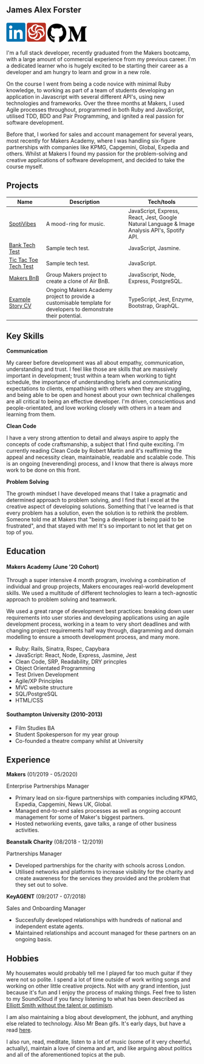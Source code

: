 ## James Alex Forster


  <a href="https://www.linkedin.com/in/james-forster-170723104/"><img src="/images/linkedin.svg" width="50"></a>
  <a href="https://codewars.com/users/JJzz"><img src="/images/codewars.svg" width="50"></a> 
  <a href="https://github.com/jamesAforster"><img src="/images/github.svg" width="50"></a>
  <a href="https://medium.com/@jamesalexforster"><img src="/images/medium.png" width="50"></a>


I'm a full stack developer, recently graduated from the Makers bootcamp, with a large amount of commercial experience from my previous career. I'm a dedicated learner who is hugely excited to be starting their career as a developer and am hungry to learn and grow in a new role.

On the course I went from being a code novice with minimal Ruby knowledge, to working as part of a team of students developing an application in Javascript with several different API's, using new technologies and frameworks. Over the three months at Makers, I used Agile processes throughout, programmed in both Ruby and JavaScript, utilised TDD, BDD and Pair Programming, and ignited a real passion for software development.

Before that, I worked for sales and account management for several years, most recently for Makers Academy, where I was handling six-figure partnerships with companies like KPMG, Capgemini, Global, Expedia and others. Whilst at Makers I found my passion for the problem-solving and creative applications of software development, and decided to take the course myself. 

## Projects
| Name                         | Description            | Tech/tools        |
| ---------------------------- | -----------------      | ----------------- |
| [SpotiVibes](https://www.spotivibes.surge.sh)             | A mood-ring for music. | JavaScript, Express, React, Jest, Google Natural Language & Image Analysis API's, Spotify API. |
| [Bank Tech Test](https://github.com/jamesAforster/bankTechTest) | Sample tech test. | JavaScript, Jasmine.     |
| [Tic Tac Toe Tech Test](https://github.com/jamesAforster/ticTacToeTechTest) | Sample tech test. | JavaScript. |
| [Makers BnB](https://github.com/jamesAforster/Makersbnb) | Group Makers project to create a clone of Air BnB. | JavaSscript, Node, Express, PostgreSQL. |
| [Example Story CV](https://github.com/makersacademy/example-story-website)| Ongoing Makers Academy project to provide a customisable template for developers to demonstrate their potential. | TypeScript, Jest, Enzyme, Bootstrap, GraphQL. |


## Key Skills
**Communication**

My career before development was all about empathy, communication, understanding and trust. I feel like those are skills that are massively important in development; trust within a team when working to tight schedule, the importance of understanding briefs and communicating expectations to clients, empathising with others when they are struggling, and being able to be open and honest about your own technical challenges are all critical to being an effective developer. 
I'm driven, conscientious and people-orientated, and love working closely with others in a team and learning from them. 

**Clean Code**

I have a very strong attention to detail and always aspire to apply the concepts of code craftsmanship, a subject that I find quite exciting. I'm currently reading Clean Code by Robert Martin and it's reaffirming the appeal and necessity clean, maintainable, readable and scalable code. This is an ongoing (neverending) process, and I know that there is always more work to be done on this front.

**Problem Solving**

The growth mindset I have developed means that I take a pragmatic and determined approach to problem solving, and I find that I excel at the creative aspect of developing solutions. Something that I've learned is that every problem has a solution, even the solution is to rethink the problem. Someone told me at Makers that "being a developer is being paid to be frustrated", and that stayed with me! It's so important to not let that get on top of you.

## Education
#### Makers Academy (June '20 Cohort)
Through a super intensive 4 month program, involving a combination of individual and group projects, Makers encourages real-world development skills. We used a multitude of different technologies to learn a tech-agnostic approach to problem solving and teamwork.

We used a great range of development best practices: breaking down user requirements into user stories and developing applications using an agile development process, working in a team to very short deadlines and with changing project requirements half way through, diagramming and domain modelling to ensure a smooth development process, and many more.

- Ruby: Rails, Sinatra, Rspec, Capybara
- JavaScript: React, Node, Express, Jasmine, Jest
- Clean Code, SRP, Readability, DRY princples
- Object Orientated Programming
- Test Driven Development
- Agile/XP Principles
- MVC website structure
- SQL/PostgreSQL
- HTML/CSS

#### Southampton University (2010-2013)
- Film Studies BA
- Student Spokesperson for my year group
- Co-founded a theatre company whilst at University

## Experience
**Makers** (01/2019 - 05/2020)

Enterprise Partnerships Manager
- Primary lead on six-figure partnerships with companies including KPMG, Expedia, Capgemini, News UK, Global.
- Managed end-to-end sales processes as well as ongoing account management for some of Maker's biggest partners.
- Hosted networking events, gave talks, a range of other business activities.

**Beanstalk Charity** (08/2018 - 12/2019)  

Partnerships Manager
- Developed partnerships for the charity with schools across London.
- Utilised networks and platforms to increase visibility for the charity and create awareness for the services they provided and the problem that they set out to solve.

**KeyAGENT** (09/2017 - 07/2018)

Sales and Onboarding Manager
- Succesfully developed relationships with hundreds of national and independent estate agents.
- Maintained relationships and account managed for these partners on an ongoing basis.

## Hobbies
My housemates would probably tell me I played far too much guitar if they were not so polite. I spend a lot of time outside of work writing songs and working on other little creative projects. Not with any grand intention, just because it's fun and I enjoy the process of making things. Feel free to listen to my SoundCloud if you fancy listening to what has been described as [Elliott Smith without the talent or optimism](https://soundcloud.com/user-656076887).

I am also maintaining a blog about development, the jobhunt, and anything else related to technology. Also Mr Bean gifs. It's early days, but have a read [here](https://medium.com/@jamesalexforster).

I also run, read, meditate, listen to a lot of music (some of it very cheerful, actually), maintain a love of cinema and art, and like arguing about politics and all of the aforementioned topics at the pub.
